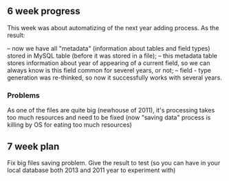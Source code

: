 ## 6 week progress

This week was about automatizing of the next year adding process.
As the result:

  – now we have all "metadata" (information about tables and field types) stored in MySQL table (before it was stored in a file);
  – this metadata table stores information about year of appearing of a current field, so we can always know is this field common for severel years, or not;
  – field - type generation was re-thinked, so now it successfully works with several years.  

### Problems

As one of the files are quite big (newhouse of 2011), it's processing takes too much resources and need to be fixed (now "saving data" process is killing by OS for eating too much resources)
 
## 7 week plan

Fix big files saving problem.
Give the result to test (so you can have in your local database both 2013 and 2011 year to experiment with) 